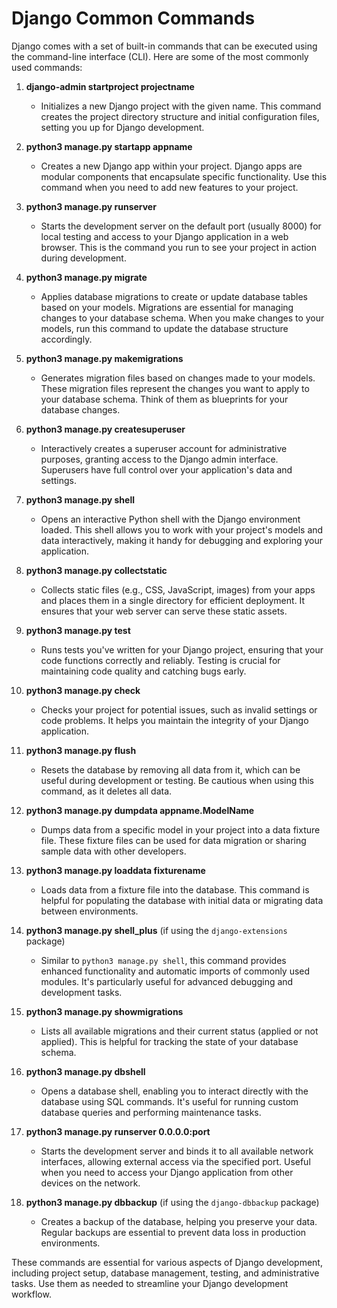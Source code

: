 # Django Common Commands

Django comes with a set of built-in commands that can be executed using the command-line interface (CLI). Here are some of the most commonly used commands:


1. **django-admin startproject projectname**
   - Initializes a new Django project with the given name. This command creates the project directory structure and initial configuration files, setting you up for Django development.

2. **python3 manage.py startapp appname**
   - Creates a new Django app within your project. Django apps are modular components that encapsulate specific functionality. Use this command when you need to add new features to your project.

3. **python3 manage.py runserver**
   - Starts the development server on the default port (usually 8000) for local testing and access to your Django application in a web browser. This is the command you run to see your project in action during development.

4. **python3 manage.py migrate**
   - Applies database migrations to create or update database tables based on your models. Migrations are essential for managing changes to your database schema. When you make changes to your models, run this command to update the database structure accordingly.

5. **python3 manage.py makemigrations**
   - Generates migration files based on changes made to your models. These migration files represent the changes you want to apply to your database schema. Think of them as blueprints for your database changes.

6. **python3 manage.py createsuperuser**
   - Interactively creates a superuser account for administrative purposes, granting access to the Django admin interface. Superusers have full control over your application's data and settings.

7. **python3 manage.py shell**
   - Opens an interactive Python shell with the Django environment loaded. This shell allows you to work with your project's models and data interactively, making it handy for debugging and exploring your application.

8. **python3 manage.py collectstatic**
   - Collects static files (e.g., CSS, JavaScript, images) from your apps and places them in a single directory for efficient deployment. It ensures that your web server can serve these static assets.

9. **python3 manage.py test**
   - Runs tests you've written for your Django project, ensuring that your code functions correctly and reliably. Testing is crucial for maintaining code quality and catching bugs early.

10. **python3 manage.py check**
    - Checks your project for potential issues, such as invalid settings or code problems. It helps you maintain the integrity of your Django application.

11. **python3 manage.py flush**
    - Resets the database by removing all data from it, which can be useful during development or testing. Be cautious when using this command, as it deletes all data.

12. **python3 manage.py dumpdata appname.ModelName**
    - Dumps data from a specific model in your project into a data fixture file. These fixture files can be used for data migration or sharing sample data with other developers.

13. **python3 manage.py loaddata fixturename**
    - Loads data from a fixture file into the database. This command is helpful for populating the database with initial data or migrating data between environments.

14. **python3 manage.py shell_plus** (if using the `django-extensions` package)
    - Similar to `python3 manage.py shell`, this command provides enhanced functionality and automatic imports of commonly used modules. It's particularly useful for advanced debugging and development tasks.

15. **python3 manage.py showmigrations**
    - Lists all available migrations and their current status (applied or not applied). This is helpful for tracking the state of your database schema.

16. **python3 manage.py dbshell**
    - Opens a database shell, enabling you to interact directly with the database using SQL commands. It's useful for running custom database queries and performing maintenance tasks.

17. **python3 manage.py runserver 0.0.0.0:port**
    - Starts the development server and binds it to all available network interfaces, allowing external access via the specified port. Useful when you need to access your Django application from other devices on the network.

18. **python3 manage.py dbbackup** (if using the `django-dbbackup` package)
    - Creates a backup of the database, helping you preserve your data. Regular backups are essential to prevent data loss in production environments.

These commands are essential for various aspects of Django development, including project setup, database management, testing, and administrative tasks. Use them as needed to streamline your Django development workflow.

